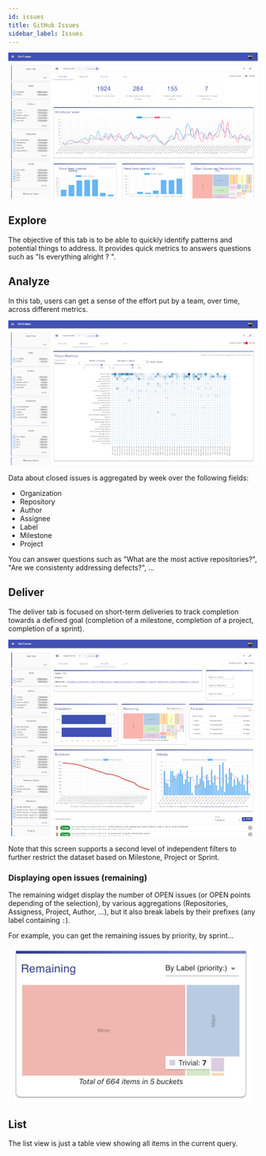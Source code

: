 ```yaml
---
id: issues
title: GitHub Issues
sidebar_label: Issues
---
```


<p align="center">
  <img alt="Issues View" title="Issues view" src="/img/zencrepes-github-issues.png" width="640" />
</p>

## Explore

The objective of this tab is to be able to quickly identify patterns and potential things to address. It provides quick metrics to answers questions such as "Is everything alright ? ".

## Analyze

In this tab, users can get a sense of the effort put by a team, over time, across different metrics.

<p align="center">
  <img alt="Issues View" title="Issues view" src="/img/zencrepes-github-issues-focus.png" width="640" />
</p>

Data about closed issues is aggregated by week over the following fields:

- Organization
- Repository
- Author
- Assignee
- Label
- Milestone
- Project

You can answer questions such as "What are the most active repositories?", "Are we consistenty addressing defects?", ...

## Deliver

The deliver tab is focused on short-term deliveries to track completion towards a defined goal (completion of a milestone, completion of a project, completion of a sprint).

<p align="center">
  <img alt="Issues View" title="Issues view" src="/img/zencrepes-github-issues-deliver.png" width="640" />
</p>

Note that this screen supports a second level of independent filters to further restrict the dataset based on Milestone, Project or Sprint.

### Displaying open issues (remaining)

The remaining widget display the number of OPEN issues (or OPEN points depending of the selection), by various aggregations (Repositories, Assigness, Project, Author, ...), but it also break labels by their prefixes (any label containing `:`).

For example, you can get the remaining issues by priority, by sprint...

<p align="center">
  <img alt="Issues View" title="Issues view" src="/img/zencrepes-github-issues-deliver-remaining.png" width="480" />
</p>

## List

The list view is just a table view showing all items in the current query.
